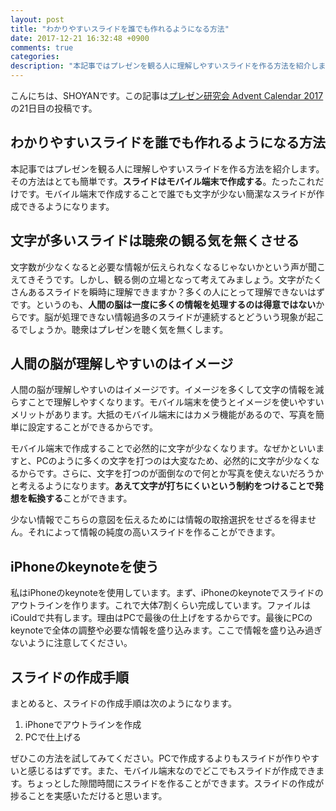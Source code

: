```yaml
---
layout: post
title: "わかりやすいスライドを誰でも作れるようになる方法"
date: 2017-12-21 16:32:48 +0900
comments: true
categories: 
description: "本記事ではプレゼンを観る人に理解しやすいスライドを作る方法を紹介します。その方法はとても簡単です。スライドはモバイル端末で作成する。たったこれだけです。モバイル端末で作成することで誰でも文字が少ない簡潔なスライドが作成できるようになります。"
---
```

こんにちは、SHOYANです。この記事は[プレゼン研究会 Advent Calendar 2017](https://qiita.com/advent-calendar/2017/infrapre)の21日目の投稿です。

## わかりやすいスライドを誰でも作れるようになる方法

本記事ではプレゼンを観る人に理解しやすいスライドを作る方法を紹介します。その方法はとても簡単です。**スライドはモバイル端末で作成する**。たったこれだけです。モバイル端末で作成することで誰でも文字が少ない簡潔なスライドが作成できるようになります。

## 文字が多いスライドは聴衆の観る気を無くさせる

文字数が少なくなると必要な情報が伝えられなくなるじゃないかという声が聞こえてきそうです。しかし、観る側の立場となって考えてみましょう。文字がたくさんあるスライドを瞬時に理解できますか？多くの人にとって理解できないはずです。というのも、**人間の脳は一度に多くの情報を処理するのは得意ではない**からです。脳が処理できない情報過多のスライドが連続するとどういう現象が起こるでしょうか。聴衆はプレゼンを聴く気を無くします。

## 人間の脳が理解しやすいのはイメージ

人間の脳が理解しやすいのはイメージです。イメージを多くして文字の情報を減らすことで理解しやすくなります。モバイル端末を使うとイメージを使いやすいメリットがあります。大抵のモバイル端末にはカメラ機能があるので、写真を簡単に設定することができるからです。

モバイル端末で作成することで必然的に文字が少なくなります。なぜかといいますと、PCのように多くの文字を打つのは大変なため、必然的に文字が少なくなるからです。さらに、文字を打つのが面倒なので何とか写真を使えないだろうかと考えるようになります。**あえて文字が打ちにくいという制約をつけることで発想を転換する**ことができます。

少ない情報でこちらの意図を伝えるためには情報の取捨選択をせざるを得ません。それによって情報の純度の高いスライドを作ることができます。

## iPhoneのkeynoteを使う

私はiPhoneのkeynoteを使用しています。まず、iPhoneのkeynoteでスライドのアウトラインを作ります。これで大体7割くらい完成しています。ファイルはiCouldで共有します。理由はPCで最後の仕上げをするからです。最後にPCのkeynoteで全体の調整や必要な情報を盛り込みます。ここで情報を盛り込み過ぎないように注意してください。

## スライドの作成手順

まとめると、スライドの作成手順は次のようになります。

1. iPhoneでアウトラインを作成
2. PCで仕上げる

ぜひこの方法を試してみてください。PCで作成するよりもスライドが作りやすいと感じるはずです。また、モバイル端末なのでどこでもスライドが作成できます。ちょっとした隙間時間にスライドを作ることができます。スライドの作成が捗ることを実感いただけると思います。

